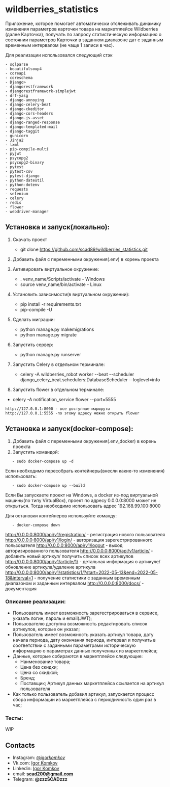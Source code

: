 # wildberries_statistics

Приложение, которое помогает автоматически отслеживать динамику изменения параметров карточки товара на
маркетплейсе Wildberries (далее Карточка), получать по запросу статистическую
информацию о состоянии параметров Карточки в заданном диапазоне дат с
заданным временным интервалом (не чаще 1 записи в час).

Для реализации использовался следующий стэк

```
- sqlparse
- beautifulsoup4
- coreapi
- coreschema
- Django>
- djangorestframework
- djangorestframework-simplejwt
- drf-yasg
- django-annoying
- django-celery-beat
- django-ckeditor
- django-cors-headers
- django-js-asset
- django-ranged-response
- django-templated-mail
- django-taggit
- gunicorn
- Jinja2
- lxml
- pip-compile-multi
- pyjwt
- psycopg2
- psycopg2-binary
- pytest
- pytest-cov
- pytest-django
- python-dateutil
- python-dotenv
- requests
- selenium
- celery
- redis
- flower
- webdriver-manager
```

## Установка и запуск(локально):

1. Скачать проект

   - git clone https://github.com/scad89/wildberries_statistics.git

2. Добавить файл с переменными окружения(.env) в корень проекта

3. Активировать виртуальное окружение:

   - . venv_name/Scripts/activate - Windows
   - source venv_name/bin/activate - Linux

4. Установить зависимости(в виртуальном окружении):

   - pip install -r requirements.txt
   - pip-compile -U

5. Сделать миграции:

   - python manage.py makemigrations
   - python manage.py migrate

6. Запустить сервер:

   - python manage.py runserver

7. Запустить Celery в отдельном терминале:

   - celery -A wildberries_robot worker --beat --scheduler django_celery_beat.schedulers:DatabaseScheduler --loglevel=info

8. Запустить flower в отдельном терминале:

- celery -A notification_service flower --port=5555

```
http://127.0.0.1:8000 - все доступные маршруты
http://127.0.0.1:5555 -по этому адресу можно открыть flower
```

## Установка и запуск(docker-compose):

1. Добавить файл с переменными окружения(.env_docker) в корень проекта
2. Запустить командой:

```
   - sudo docker-compose up -d
```

Если необходимо пересобрать контейнеры(внесли какие-то изменения) использовать:

```
   - sudo docker-compose up --build
```

Если Вы запускаете проект на Windows, а docker из-под виртуальной машины(по типу VirtualBox), проект
по адресу 0.0.0.0:8000 может не открыться. Тогда необходимо использовать адрес 192.168.99.100:8000

Для остановки контейнеров используйте команду:

```
   - docker-compose down
```

http://0.0.0.0:8000/api/v1/registration/ - регистрация нового пользователя
http://0.0.0.0:8000/api/v1/login/ - авторизация зарегестрированного пользователя
http://0.0.0.0:8000/api/v1/logout - выход авторизированного пользователя
http://0.0.0.0:8000/api/v1/article/ - добавить новый артикул/ получить список всех артикулов
http://0.0.0.0:8000/api/v1/article/1/ - детальная информация о артикуле/обновление артикула/удаление артикула
http://0.0.0.0:8000/api/v1/statistics/1/?start=2022-05-13&end=2022-05-18&interval=1 - получение статистики с заданным временным диапазоном и заданным интервалом
http://0.0.0.0:8000/docs/ - документация

### Описание реализации:

- Пользователь имеет возможность зарегестрироваться в сервисе, указать логин, пароль и email(JWT);
- Пользователю доступна возможность редактировать список артикулов, которые он указал;
- Пользователь имеет возможность указать артикул товара, дату начала периода, дату окончания периода, интервал и получить в соответствии с заданными параметрами историческую информацию о параметрах данных полученных из маркетплейса;
- Данные, которые собираются в маркетплейсе следующие:
  - Наименование товара;
  - Цена без скидки;
  - Цена со скидкой;
  - Бренд;
  - Поставщик;
    Артикул данных маркетплейса ссылается на артикул пользователя
- Как только пользователь добавил артикул, запускается процесс сбора информации из маркетплейса с периодичность один раз в час;

### Тесты:

WIP

## Contacts

- Instagram: [@igor*komkov*](https://www.instagram.com/igor_komkov_/)
- Vk.com: [Igor Komkov](https://vk.com/zzzscadzzz)
- Linkedin: [Igor Komkov](https://www.linkedin.com/in/igor-komkov/)
- email: **scad200@gmail.com**
- Telegram: **@zzzSCADzzz**

